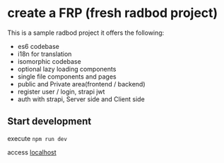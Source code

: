 # create a FRP (fresh radbod project)

This is a sample radbod project it offers the following:

* es6 codebase
* i18n for translation
* isomorphic codebase 
* optional lazy loading components
* single file components and pages
* public and Private area(frontend / backend)
* register user / login, strapi jwt
* auth with strapi, Server side and Client side


## Start development

execute `npm run dev`

access [localhost](http://localhost:8081)
